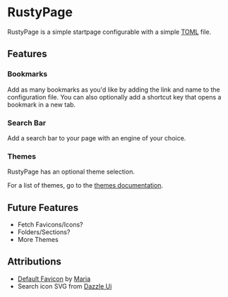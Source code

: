 # RustyPage

RustyPage is a simple startpage configurable with a simple [TOML](https://toml.io/) file.

## Features

### Bookmarks

Add as many bookmarks as you'd like by adding the link and name to the configuration file.
You can also optionally add a shortcut key that opens a bookmark in a new tab.

### Search Bar

Add a search bar to your page with an engine of your choice.

### Themes

RustyPage has an optional theme selection.

For a list of themes, go to the [themes documentation](/docs/themes.md).

## Future Features

- Fetch Favicons/Icons?
- Folders/Sections?
- More Themes

## Attributions

- [Default Favicon](https://www.favicon.cc/?action=icon&file_id=1020563) by [Maria](https://www.favicon.cc/?action=icon_list&user_id=697891)
- Search icon SVG from [Dazzle Ui](https://dazzleui.gumroad.com/l/dazzleiconsfree)
